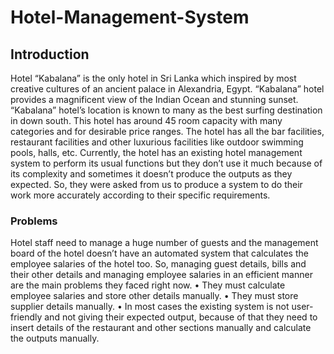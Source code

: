 # Hotel-Management-System
## Introduction
Hotel “Kabalana” is the only hotel in Sri Lanka which inspired by most creative cultures of an ancient palace in Alexandria, Egypt. “Kabalana” hotel provides a magnificent view of the Indian Ocean and stunning sunset. “Kabalana” hotel’s location is known to many as the best surfing destination in down south. This hotel has around 45 room capacity with many categories and for desirable price ranges. The hotel has all the bar facilities, restaurant facilities and other luxurious facilities like outdoor swimming pools, halls, etc.    Currently, the hotel has an existing hotel management system to perform its usual functions but they don’t use it much because of its complexity and sometimes it doesn’t produce the outputs as they expected. So, they were asked from us to produce a system to do their work more accurately according to their specific requirements. 

### Problems

Hotel staff need to manage a huge number of guests and the management board of the hotel doesn’t have an automated system that calculates the employee salaries of the hotel too. So, managing guest details, bills and their other details and managing employee salaries in an efficient manner are the main problems they faced right now. • They must calculate employee salaries and store other details manually. • They must store supplier details manually. • In most cases the existing system is not user-friendly and not giving their expected output, because of that they need to insert details of the restaurant and other sections manually and calculate the outputs manually. 





